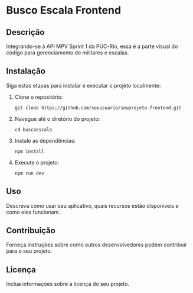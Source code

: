 # Busco Escala Frontend

## Descrição

Integrando-se à API MPV Sprint 1 da PUC-Rio, essa é a parte visual do código para gerenciamento de militares e escalas.

## Instalação

Siga estas etapas para instalar e executar o projeto localmente:

1. Clone o repositório:
    ```
    git clone https://github.com/seuusuario/seuprojeto-frontend.git
    ```
2. Navegue até o diretório do projeto:
    ```
    cd buscoescala
    ```
3. Instale as dependências:
    ```
    npm install
    ```
4. Execute o projeto:
    ```
    npm run dev
    ```

## Uso

Descreva como usar seu aplicativo, quais recursos estão disponíveis e como eles funcionam.

## Contribuição

Forneça instruções sobre como outros desenvolvedores podem contribuir para o seu projeto.

## Licença

Inclua informações sobre a licença do seu projeto.
